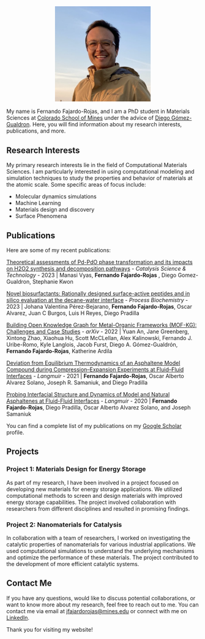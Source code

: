 <div style="text-align: center;">
  <img src="Fernando_Fajardo-Rojas.png" alt="Your Name" width="250">
</div>


My name is Fernando Fajardo-Rojas, and I am a PhD student in Materials Sciences at [Colorado School of Mines](https://www.mines.edu/) under the advice of [Diego Gómez-Gualdron](https://chemeng.mines.edu/project/gomez-gualdron-diego/). Here, you will find information about my research interests, publications, and more.

## Research Interests

My primary research interests lie in the field of Computational Materials Sciences. I am particularly interested in using computational modeling and simulation techniques to study the properties and behavior of materials at the atomic scale. Some specific areas of focus include:

- Molecular dynamics simulations
- Machine Learning
- Materials design and discovery
- Surface Phenomena

## Publications

Here are some of my recent publications:

[Theoretical assessments of Pd-PdO phase transformation and its impacts on H2O2 synthesis and decomposition pathways](https://pubs.rsc.org/en/Content/ArticleLanding/2023/CY/D3CY00404J) - _Catalysis Science & Technology_ - 2023 | Manasi Vyas, **Fernando Fajardo-Rojas** , Diego Gomez-Gualdron, Stephanie Kwon

[Novel biosurfactants: Rationally designed surface-active peptides and in silico evaluation at the decane-water interface](https://www.sciencedirect.com/science/article/pii/S1359511322004251) - _Process Biochemistry_ - 2023 | Johana Valentina Pérez-Bejarano, **Fernando Fajardo-Rojas**, Oscar Alvarez, Juan C Burgos, Luis H Reyes, Diego Pradilla

[Building Open Knowledge Graph for Metal-Organic Frameworks (MOF-KG): Challenges and Case Studies](https://arxiv.org/abs/2207.04502) - _arXiv_ - 2022 | Yuan An, Jane Greenberg, Xintong Zhao, Xiaohua Hu, Scott McCLellan, Alex Kalinowski, Fernando J. Uribe-Romo, Kyle Langlois, Jacob Furst, Diego A. Gómez-Gualdrón, **Fernando Fajardo-Rojas**, Katherine Ardila

[Deviation from Equilibrium Thermodynamics of an Asphaltene Model Compound during Compression–Expansion Experiments at Fluid–Fluid Interfaces](https://pubs.acs.org/doi/full/10.1021/acs.langmuir.0c03151) - _Langmuir_ - 2021 | **Fernando Fajardo-Rojas**, Oscar Alberto Alvarez Solano, Joseph R. Samaniuk, and Diego Pradilla

[Probing Interfacial Structure and Dynamics of Model and Natural Asphaltenes at Fluid-Fluid Interfaces](https://pubs.acs.org/doi/full/10.1021/acs.langmuir.0c01320) - _Langmuir_ - 2020 | **Fernando Fajardo-Rojas**, Diego Pradilla, Oscar Alberto Alvarez Solano, and Joseph Samaniuk

You can find a complete list of my publications on my [Google Scholar](https://scholar.google.com/citations?user=FpanAPQAAAAJ&hl=en) profile.

## Projects

### Project 1: Materials Design for Energy Storage

As part of my research, I have been involved in a project focused on developing new materials for energy storage applications. We utilized computational methods to screen and design materials with improved energy storage capabilities. The project involved collaboration with researchers from different disciplines and resulted in promising findings.

### Project 2: Nanomaterials for Catalysis

In collaboration with a team of researchers, I worked on investigating the catalytic properties of nanomaterials for various industrial applications. We used computational simulations to understand the underlying mechanisms and optimize the performance of these materials. The project contributed to the development of more efficient catalytic systems.

## Contact Me

If you have any questions, would like to discuss potential collaborations, or want to know more about my research, feel free to reach out to me. You can contact me via email at [jfajardorojas@mines.edu](mailto:jfajardorojas@mines.edu) or connect with me on [LinkedIn](https://www.linkedin.com/in/jair-fernando-fajardo-rojas-7a791078/).

Thank you for visiting my website!
